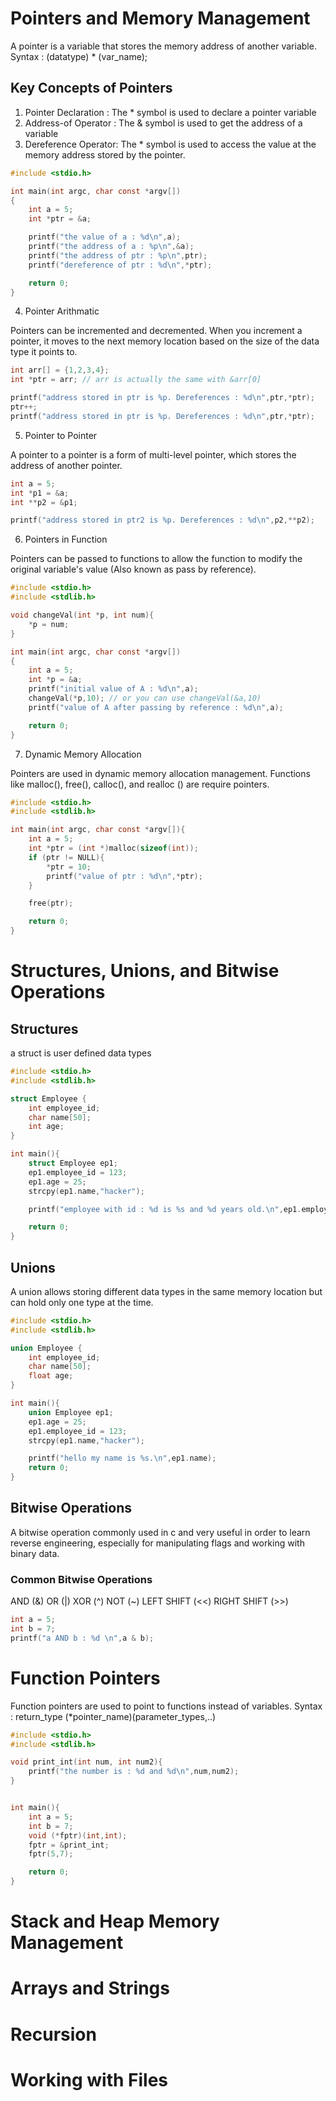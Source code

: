 # Pointers and Memory Management

A pointer is a variable that stores the memory address of another variable.
Syntax : (datatype) * (var_name);

## Key Concepts of Pointers
1. Pointer Declaration : The * symbol is used to declare a pointer variable
2. Address-of Operator : The & symbol is used to get the address of a variable
3. Dereference Operator: The * symbol is used to access the value at the memory address stored by the pointer.

```c
#include <stdio.h>

int main(int argc, char const *argv[])
{
    int a = 5;
    int *ptr = &a;

    printf("the value of a : %d\n",a);
    printf("the address of a : %p\n",&a);
    printf("the address of ptr : %p\n",ptr);
    printf("dereference of ptr : %d\n",*ptr);

    return 0;
}
```

4. Pointer Arithmatic

Pointers can be incremented and decremented. When you increment a pointer, it moves to the next memory location based on the size of the data type it points to.
```c
int arr[] = {1,2,3,4};
int *ptr = arr; // arr is actually the same with &arr[0]

printf("address stored in ptr is %p. Dereferences : %d\n",ptr,*ptr);
ptr++;
printf("address stored in ptr is %p. Dereferences : %d\n",ptr,*ptr);

```

5. Pointer to Pointer

A pointer to a pointer is a form of multi-level pointer, which stores the address of another pointer.
```c
int a = 5;
int *p1 = &a;
int **p2 = &p1;

printf("address stored in ptr2 is %p. Dereferences : %d\n",p2,**p2);

```

6. Pointers in Function

Pointers can be passed to functions to allow the function to modify the original variable's value (Also known as pass by reference).
```c
#include <stdio.h>
#include <stdlib.h>

void changeVal(int *p, int num){
    *p = num;
}

int main(int argc, char const *argv[])
{
    int a = 5;
    int *p = &a;
    printf("initial value of A : %d\n",a);
    changeVal(*p,10); // or you can use changeVal(&a,10)
    printf("value of A after passing by reference : %d\n",a);

    return 0;
}

```

7. Dynamic Memory Allocation

Pointers are used in dynamic memory allocation management. Functions like malloc(), free(), calloc(), and realloc () are require pointers.

```c
#include <stdio.h>
#include <stdlib.h>

int main(int argc, char const *argv[]){
    int a = 5;
    int *ptr = (int *)malloc(sizeof(int));
    if (ptr != NULL){
        *ptr = 10;
        printf("value of ptr : %d\n",*ptr);
    }

    free(ptr);

    return 0;
}

```


# Structures, Unions, and Bitwise Operations

## Structures
a struct is user defined data types
```c
#include <stdio.h>
#include <stdlib.h>

struct Employee {
    int employee_id;
    char name[50];
    int age;
}

int main(){
    struct Employee ep1;
    ep1.employee_id = 123;
    ep1.age = 25;
    strcpy(ep1.name,"hacker");

    printf("employee with id : %d is %s and %d years old.\n",ep1.employee_id,ep1.name,ep1.age);

    return 0;
}
```


## Unions
A union allows storing different data types in the same memory location but can hold only one type at the time.
```c
#include <stdio.h>
#include <stdlib.h>

union Employee {
    int employee_id;
    char name[50];
    float age;
}

int main(){
    union Employee ep1;
    ep1.age = 25;
    ep1.employee_id = 123;
    strcpy(ep1.name,"hacker");

    printf("hello my name is %s.\n",ep1.name);
    return 0;
}
```

## Bitwise Operations
A bitwise operation commonly used in c and very useful in order to learn reverse engineering, especially for manipulating flags and working with binary data.

### Common Bitwise Operations
AND (&) OR (|) XOR (^) NOT (~) LEFT SHIFT (<<) RIGHT SHIFT (>>)

```C
int a = 5;
int b = 7;
printf("a AND b : %d \n",a & b);
```

# Function Pointers
Function pointers are used to point to functions instead of variables. Syntax : return_type (*pointer_name)(parameter_types,..)

```c
#include <stdio.h>
#include <stdlib.h>

void print_int(int num, int num2){
    printf("the number is : %d and %d\n",num,num2);
}


int main(){
    int a = 5;
    int b = 7;
    void (*fptr)(int,int);
    fptr = &print_int;
    fptr(5,7);

    return 0;
}

```

# Stack and Heap Memory Management

# Arrays and Strings

# Recursion

# Working with Files